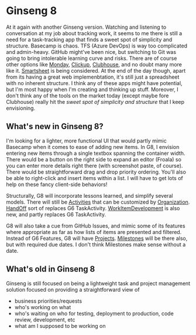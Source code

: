 # Ginseng 8

At it again with another Ginseng version. Watching and listening to conversation at my job about tracking work, it seems to me there is still a need for a task-tracking app that finds a sweet spot of simplicity and structure. Basecamp is chaos. TFS (Azure DevOps) is way too complicated and admin-heavy. GitHub might've been nice, but switching to Git was going to bring intolerable learning curve and risks. There are of course other options like [Monday](https://monday.com), [Clickup](https://clickup.com), [Clubhouse](https://clubhouse.io), and no doubt many more like it. [Smartsheet](https://www.smartsheet.com) is being considered. At the end of the day though, apart from its having a great web implemenbtation, it's still just a spreadsheet with no inherent structure. I think any of these apps might have potential, but I'm most happy when I'm creating and thinking up stuff. Moreover, I don't think any of the tools on the market today (except maybe fore Clubhouse) really hit the *sweet spot of simplicity and structure* that I keep envisioning.

## What's new in Ginseng 8?
I'm looking for a lighter, more functional UI that would partly mimic Basecamp when it comes to ease of adding new items. In G8, I envision entering new items through a single textbox spanning the container width. There would be a button on the right side to expand an editor (Froala) so you can enter more details right there (with screenshot paste, of course). There would be straightforward drag and drop priority ordering. You'll also be able to right-click and insert items within a list. I will have to get lots of help on these fancy client-side behaviors!

Structurally, G8 will incorporate lessons learned, and simplify several models. There will still be [Activities](https://github.com/adamosoftware/Ginseng8/blob/master/Ginseng8.Models/Activity.cs) that can be customized by [Organization](https://github.com/adamosoftware/Ginseng8/blob/master/Ginseng8.Models/Organization.cs). [HandOff](https://github.com/adamosoftware/Ginseng8/blob/master/Ginseng8.Models/HandOff.cs) sort of replaces G6 TaskActivity. [WorkItemDevelopment](https://github.com/adamosoftware/Ginseng8/blob/master/Ginseng8.Models/WorkItemDevelopment.cs) is also new, and partly replaces G6 TaskActivity.

G8 will also take a cue from GitHub Issues, and mimic some of its features where appropriate as far as how lists of items are presented and filtered. Instead of G6 Features, G8 will have [Projects](https://github.com/adamosoftware/Ginseng8/blob/master/Ginseng8.Models/Project.cs). [Milestones](https://github.com/adamosoftware/Ginseng8/blob/master/Ginseng8.Models/Milestone.cs) will be there also, but with required due dates. I don't think Milestones make sense without a date.

## What's old in Ginseng 8
Ginseng is still focused on being a lightweight task and project management solution focused on providing a straightforward view of
- business priorities/requests
- who's working on what
- who's waiting on who for testing, deployment to production, code review, development, etc
- what am I supposed to be working on


